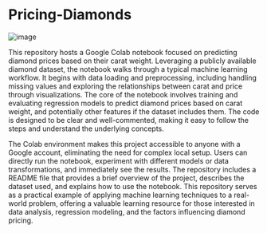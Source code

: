 # Pricing-Diamonds

![image](https://github.com/user-attachments/assets/cb4c3f35-90c8-4357-95e7-c49ad1e1a1ba)


This repository hosts a Google Colab notebook focused on predicting diamond prices based on their carat weight.  Leveraging a publicly available diamond dataset, the notebook walks through a typical machine learning workflow.  It begins with data loading and preprocessing, including handling missing values and exploring the relationships between carat and price through visualizations.  The core of the notebook involves training and evaluating regression models to predict diamond prices based on carat weight, and potentially other features if the dataset includes them.  The code is designed to be clear and well-commented, making it easy to follow the steps and understand the underlying concepts.

The Colab environment makes this project accessible to anyone with a Google account, eliminating the need for complex local setup.  Users can directly run the notebook, experiment with different models or data transformations, and immediately see the results.  The repository includes a README file that provides a brief overview of the project, describes the dataset used, and explains how to use the notebook.  This repository serves as a practical example of applying machine learning techniques to a real-world problem, offering a valuable learning resource for those interested in data analysis, regression modeling, and the factors influencing diamond pricing.
